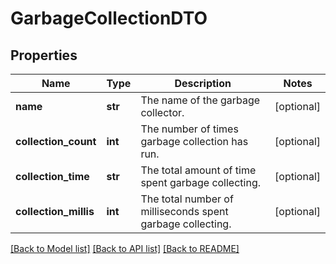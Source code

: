 # GarbageCollectionDTO

## Properties
Name | Type | Description | Notes
------------ | ------------- | ------------- | -------------
**name** | **str** | The name of the garbage collector. | [optional] 
**collection_count** | **int** | The number of times garbage collection has run. | [optional] 
**collection_time** | **str** | The total amount of time spent garbage collecting. | [optional] 
**collection_millis** | **int** | The total number of milliseconds spent garbage collecting. | [optional] 

[[Back to Model list]](../nifiDocs.md#documentation-for-models) [[Back to API list]](../nifiDocs.md#documentation-for-api-endpoints) [[Back to README]](../nifiDocs.md)


